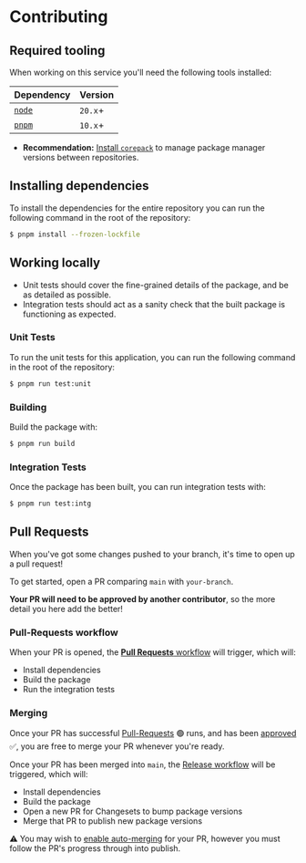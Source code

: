 # Contributing

## Required tooling

When working on this service you'll need the following tools installed:

| Dependency                    | Version |
| ----------------------------- | ------- |
| [`node`](https://nodejs.org/) | `20.x`+ |
| [`pnpm`](https://pnpm.io)     | `10.x`+ |

- **Recommendation:** [Install `corepack`](https://github.com/nodejs/corepack) to manage package
  manager versions between repositories.

## Installing dependencies

To install the dependencies for the entire repository you can run the following command in the root
of the repository:

```sh
$ pnpm install --frozen-lockfile
```

## Working locally

- Unit tests should cover the fine-grained details of the package, and be as detailed as
  possible.
- Integration tests should act as a sanity check that the built package is functioning as
  expected.

### Unit Tests

To run the unit tests for this application, you can run the following command in the root of the
repository:

```sh
$ pnpm run test:unit
```

### Building

Build the package with:

```sh
$ pnpm run build
```

### Integration Tests

Once the package has been built, you can run integration tests with:

```sh
$ pnpm run test:intg
```

## Pull Requests

When you've got some changes pushed to your branch, it's time to open up a pull request!

To get started, open a PR comparing `main` with `your-branch`.

**Your PR will need to be approved by another contributor**, so the more detail you here add
the better!

### Pull-Requests workflow

When your PR is opened, the [**Pull Requests** workflow](./.github/workflows/pull-requests.yml) will
trigger, which will:

- Install dependencies
- Build the package
- Run the integration tests

### Merging

Once your PR has successful [Pull-Requests](#pull-requests-workflow) 🟢 runs, and has been
[approved](#approvals) ✅, you are free to merge your PR whenever you're ready.

Once your PR has been merged into `main`, the [Release workflow](./.github/workflows/release.yml)
will be triggered, which will:

- Install dependencies
- Build the package
- Open a new PR for Changesets to bump package versions
- Merge that PR to publish new package versions

⚠️ You may wish to
[enable auto-merging](https://docs.github.com/en/pull-requests/collaborating-with-pull-requests/incorporating-changes-from-a-pull-request/automatically-merging-a-pull-request)
for your PR, however you must follow the PR's progress through into publish.
